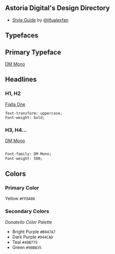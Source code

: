 ## Astoria Digital's Design Directory
- [Style Guide](https://www.figma.com/file/LXKWblcPXToV1uVakYXbhB/Astoria-Digital?node-id=133%3A3) by [@lifualexfan](http://github.com/lifualexfan)

## Typefaces

## Primary Typeface

[DM Mono](https://fonts.google.com/specimen/DM+Mono)

## Headlines

### H1, H2
[Fjalla One](https://fonts.google.com/specimen/Fjalla+One) 

```
Text-transform: uppercase; 
Font-weight: bold;
```
### H3, H4...
[DM Mono](https://fonts.google.com/specimen/DM+Mono)

```css

Font-family: DM Mono;
Font-weight: 500;

```

## Colors

### Primary Color

Yellow `#FFDA00`

### Secondary Colors

*Donatello Color Palette*

* Bright Purple `#B947A7`
* Dark Purple `#944CAD`
* Teal `#49B775`
* Green `#98BB35`
